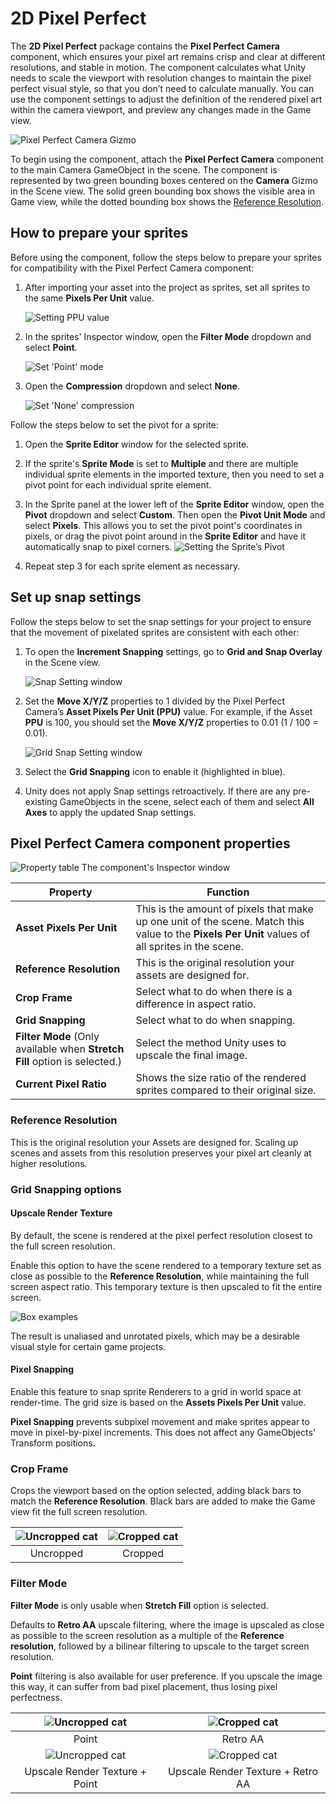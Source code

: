 # 2D Pixel Perfect

The **2D Pixel Perfect** package contains the **Pixel Perfect Camera** component, which ensures your pixel art remains crisp and clear at different resolutions, and stable in motion. The component calculates what Unity needs to scale the viewport with resolution changes to maintain the pixel perfect visual style, so that you don’t need to calculate manually. You can use the component settings to adjust the definition of the rendered pixel art within the camera viewport, and preview any changes made in the Game view.

![Pixel Perfect Camera Gizmo](Images/2D/2D_Pix_image_0.png)

To begin using the component, attach the **Pixel Perfect Camera** component to the main Camera GameObject in the scene. The component is represented by two green bounding boxes centered on the **Camera** Gizmo in the Scene view. The solid green bounding box shows the visible area in Game view, while the dotted bounding box shows the [Reference Resolution](#reference-resolution).

## How to prepare your sprites

Before using the component, follow the steps below to prepare your sprites for compatibility with the Pixel Perfect Camera component:

1. After importing your asset into the project as sprites, set all sprites to the same **Pixels Per Unit** value.

    ![Setting PPU value](Images/2D/2D_Pix_image_1.png)

2. In the sprites' Inspector window, open the **Filter Mode** dropdown and select **Point**.

    ![Set 'Point' mode](Images/2D/2D_Pix_image_2.png)

3. Open the **Compression** dropdown and select **None**.

    ![Set 'None' compression](Images/2D/2D_Pix_image_3.png)

Follow the steps below to set the pivot for a sprite:

1. Open the **Sprite Editor** window for the selected sprite.

2. If the sprite's **Sprite Mode** is set to **Multiple** and there are multiple individual sprite elements in the imported texture, then you need to set a pivot point for each individual sprite element.

3. In the Sprite panel at the lower left of the **Sprite Editor** window, open the **Pivot** dropdown and select **Custom**. Then open the **Pivot Unit Mode** and select **Pixels**. This allows you to set the pivot point's coordinates in pixels, or drag the pivot point around in the **Sprite Editor** and have it automatically snap to pixel corners.
    ![Setting the Sprite’s Pivot](Images/2D/2D_Pix_image_4.png)

4. Repeat step 3 for each sprite element as necessary.

## Set up snap settings

Follow the steps below to set the snap settings for your project to ensure that the movement of pixelated sprites are consistent with each other:

1. To open the **Increment Snapping** settings, go to **Grid and Snap Overlay** in the Scene view.

    ![Snap Setting window](Images/2D/2D_Pix_image_5.png)

2. Set the **Move X/Y/Z** properties to 1 divided by the Pixel Perfect Camera’s **Asset Pixels Per Unit (PPU)** value. For example, if the Asset **PPU** is 100, you should set the **Move X/Y/Z** properties to 0.01 (1 / 100 = 0.01).

    ![Grid Snap Setting window](Images/2D/2D_Pix_image_6.png)

3. Select the **Grid Snapping** icon to enable it (highlighted in blue).

4. Unity does not apply Snap settings retroactively. If there are any pre-existing GameObjects in the scene, select each of them and select **All Axes** to apply the updated Snap settings.

## Pixel Perfect Camera component properties

![Property table](Images/2D/2D_Pix_image_7.png)
The component's Inspector window

|**Property**|**Function**|
| --- | --- |
|**Asset Pixels Per Unit**|This is the amount of pixels that make up one unit of the scene. Match this value to the **Pixels Per Unit** values of all sprites in the scene.|
|**Reference Resolution**|This is the original resolution your assets are designed for.|
|**Crop Frame**| Select what to do when there is a difference in aspect ratio.
|**Grid Snapping**| Select what to do when snapping.
|**Filter Mode** (Only available when **Stretch Fill** option is selected.)| Select the method Unity uses to upscale the final image.
|**Current Pixel Ratio**|Shows the size ratio of the rendered sprites compared to their original size.|

### Reference Resolution

This is the original resolution your Assets are designed for. Scaling up scenes and assets from this resolution preserves your pixel art cleanly at higher resolutions.

### Grid Snapping options

#### Upscale Render Texture

By default, the scene is rendered at the pixel perfect resolution closest to the full screen resolution.

Enable this option to have the scene rendered to a temporary texture set as close as possible to the **Reference Resolution**, while maintaining the full screen aspect ratio. This temporary texture is then upscaled to fit the entire screen.

![Box examples](Images/2D/2D_Pix_image_8.png)

The result is unaliased and unrotated pixels, which may be a desirable visual style for certain game projects.

#### Pixel Snapping

Enable this feature to snap sprite Renderers to a grid in world space at render-time. The grid size is based on the **Assets Pixels Per Unit** value.

**Pixel Snapping** prevents subpixel movement and make sprites appear to move in pixel-by-pixel increments. This does not affect any GameObjects' Transform positions.

### Crop Frame

Crops the viewport based on the option selected, adding black bars to match the **Reference Resolution**. Black bars are added to make the Game view fit the full screen resolution.

| ![Uncropped cat](Images/2D/2D_Pix_image_9.png) | ![Cropped cat](Images/2D/2D_Pix_image_10.png) |
| :--------------------------------------------: | :------------------------------------------: |
|                   Uncropped                    |                   Cropped                    |

### Filter Mode

**Filter Mode** is only usable when **Stretch Fill** option is selected.

Defaults to **Retro AA** upscale filtering, where the image is upscaled as close as possible to the screen resolution as a multiple of the **Reference resolution**, followed by a bilinear filtering to upscale to the target screen resolution.

**Point** filtering is also available for user preference. If you upscale the image this way, it can suffer from bad pixel placement, thus losing pixel perfectness.


| ![Uncropped cat](Images/2D/2D_Pix_image_11.png) | ![Cropped cat](Images/2D/2D_Pix_image_12.png) |
| :--------------------------------------------: | :------------------------------------------: |
|                   Point                        |                   Retro AA                   |
| ![Uncropped cat](Images/2D/2D_Pix_image_13.png) | ![Cropped cat](Images/2D/2D_Pix_image_14.png) |
|         Upscale Render Texture + Point         |      Upscale Render Texture + Retro AA       |
